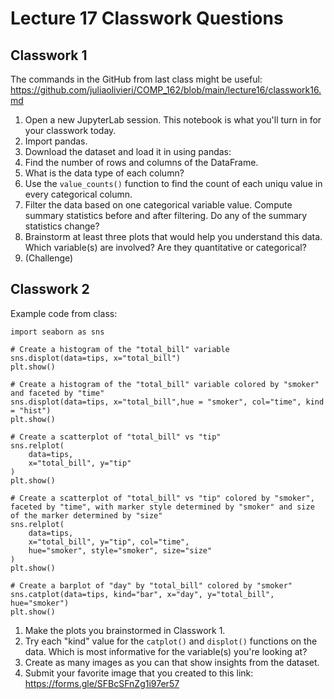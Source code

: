 # Lecture 17 Classwork Questions

## Classwork 1

The commands in the GitHub from last class might be useful: https://github.com/juliaolivieri/COMP_162/blob/main/lecture16/classwork16.md

1. Open a new JupyterLab session. This notebook is what you'll turn in for your classwork today.
1. Import pandas.
1. Download the dataset and load it in using pandas: 
1. Find the number of rows and columns of the DataFrame.
1. What is the data type of each column?
1. Use the `value_counts()`  function to find the count of each uniqu value in every categorical column.
1. Filter the data based on one categorical variable value. Compute summary statistics before and after filtering. Do any of the summary statistics change?
1. Brainstorm at least three plots that would help you understand this data. Which variable(s) are involved? Are they quantitative or categorical?
1. (Challenge)

## Classwork 2

Example code from class:

```
import seaborn as sns

# Create a histogram of the "total_bill" variable
sns.displot(data=tips, x="total_bill")
plt.show()

# Create a histogram of the "total_bill" variable colored by "smoker" and faceted by "time"
sns.displot(data=tips, x="total_bill",hue = "smoker", col="time", kind = "hist")
plt.show()

# Create a scatterplot of "total_bill" vs "tip"
sns.relplot(
    data=tips,
    x="total_bill", y="tip"
)
plt.show()

# Create a scatterplot of "total_bill" vs "tip" colored by "smoker", faceted by "time", with marker style determined by "smoker" and size of the marker determined by "size"
sns.relplot(
    data=tips,
    x="total_bill", y="tip", col="time",
    hue="smoker", style="smoker", size="size"
)
plt.show()

# Create a barplot of "day" by "total_bill" colored by "smoker"
sns.catplot(data=tips, kind="bar", x="day", y="total_bill", hue="smoker")
plt.show()
```

1. Make the plots you brainstormed in Classwork 1.
1. Try each "kind" value for the `catplot()` and `displot()` functions on the data. Which is most informative for the variable(s) you're looking at?
1. Create as many images as you can that show insights from the dataset.
1. Submit your favorite image that you created to this link: https://forms.gle/SFBcSFnZg1i97er57

